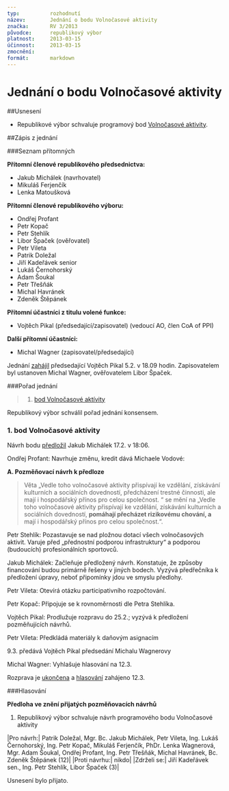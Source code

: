 ```yaml
---
typ:          rozhodnutí
název:        Jednání o bodu Volnočasové aktivity
značka:       RV 3/2013
původce:      republikový výbor
platnost:     2013-03-15
účinnost:     2013-03-15
zmocnění:     
formát:       markdown
---
```


# Jednání o bodu Volnočasové aktivity

##Usnesení

* Republikové výbor schvaluje programový bod [Volnočasové aktivity](https://www.pirati.cz/doku.php?id=program:volnocasove_aktivity&rev=1364423631).

##Zápis z jednání

###Seznam přítomných

**Přítomní členové republikového předsednictva:**

* Jakub Michálek (navrhovatel)
* Mikuláš Ferjenčík
* Lenka Matoušková

**Přítomní členové republikového výboru:**

* Ondřej Profant
* Petr Kopač
* Petr Stehlík
* Libor Špaček (ověřovatel)
* Petr Vileta
* Patrik Doležal
* Jiří Kadeřávek senior
* Lukáš Černohorský
* Adam Šoukal
* Petr Třešňák
* Michal Havránek
* Zdeněk Štěpánek

**Přítomní účastníci z titulu volené funkce:**

* Vojtěch Pikal (předsedající/zapisovatel) (vedoucí AO, člen CoA of PPI)

**Další přítomní účastníci:**

* Michal Wagner (zapisovatel/předsedající)

Jednání [zahájil](https://forum.pirati.cz/republikovy-vybor-f248/rv-3-2013-programovy-bod-volnocasove-aktivity-t15672.html#p195842) předsedající Vojtěch Pikal 5.2. v 18.09 hodin. Zapisovatelem byl ustanoven Michal Wagner, ověřovatelem Libor Špaček.

###Pořad jednání

> 1. [bod Volnočasové aktívity](http://www.pirati.cz/rv/3_2013#bod_volnocasove_aktivity)

Republikový výbor schválil pořad jednání konsensem.

### 1. bod Volnočasové aktívity

Návrh bodu [předložil](https://forum.pirati.cz/republikovy-vybor-f248/rv-3-2013-programovy-bod-volnocasove-aktivity-t15672.html#p197790) Jakub Michálek 17.2. v 18:06.

Ondřej Profant: Navrhuje změnu, kredit dává Michaele Vodové:

**A. Pozměňovací návrh k předloze**

>Věta „Vedle toho volnočasové aktivity přispívají ke vzdělání, získávání kulturních a sociálních dovedností, předcházení trestné činnosti, ale mají i hospodářský přínos pro celou společnost. “ se mění na „Vedle toho volnočasové aktivity přispívají ke vzdělání, získávání kulturních a sociálních dovedností, **pomáhají přecházet rizikovému chování, a** mají i hospodářský přínos pro celou společnost.“.

Petr Stehlík: Pozastavuje se nad pložnou dotací všech volnočasových aktivit. Varuje před „přednostní podporou infrastruktury“ a podporou (budoucích) profesionálních sportovců.

Jakub Michálek: Začleňuje předložený návrh. Konstatuje, že způsoby financování budou primárně řešeny v jiných bodech. Vyzývá předřečníka k předložení úpravy, neboť připomínky jdou ve smyslu předlohy.

Petr Vileta: Otevírá otázku participativního rozpočtování.

Petr Kopač: Připojuje se k rovnoměrnosti dle Petra Stehlíka.

Vojtěch Pikal: Prodlužuje rozpravu do 25.2.; vyzývá k předložení pozměňujících návrhů.

Petr Vileta: Předkládá materiály k daňovým asignacím

9.3. předává Vojtěch Pikal předsedání Michalu Wagnerovy

Michal Wagner: Vyhlašuje hlasování na 12.3.

Rozprava je [ukončena](https://forum.pirati.cz/republikovy-vybor-f248/2-2013-programovy-bod-svoboda-podnikani-t15671-20.html#p200813) a [hlasování](https://forum.pirati.cz/hlasovani-republikoveho-vyboru-f578/rv-2-2013-hlasovani-o-programovem-bodu-svoboda-podnikani-t15995.html) zahájeno 12.3.

###Hlasování

**Předloha ve znění přijatých pozměňovacích návrhů**

1. Republikový výbor schvaluje návrh programového bodu Volnočasové aktivity

|Pro návrh:| Patrik Doležal, Mgr. Bc. Jakub Michálek, Petr Vileta, Ing. Lukáš Černohorský, Ing. Petr Kopač, Mikuláš Ferjenčík, PhDr. Lenka Wagnerová, Mgr. Adam Šoukal, Ondřej Profant, Ing. Petr Třešňák, Michal Havránek, Bc. Zdeněk Štěpánek (12)|
|Proti návrhu:| nikdo|
|Zdrželi se:| Jiří Kadeřávek sen., Ing. Petr Stehlík, Libor Špaček (3)|

Usnesení bylo přijato.
